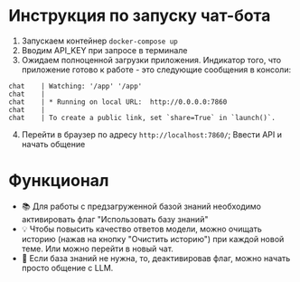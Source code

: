 # Инструкция по запуску чат-бота

1) Запускаем контейнер  `docker-compose up`
2) Вводим API_KEY при запросе в терминале
3) Ожидаем полноценной загрузки приложения. Индикатор того, что приложение готово к работе - это следующие сообщения в консоли:
```
chat    | Watching: '/app' '/app'
chat    |
chat    | * Running on local URL:  http://0.0.0.0:7860
chat    |
chat    | To create a public link, set `share=True` in `launch()`.
```
4) Перейти в браузер по адресу `http://localhost:7860/`; Ввести API и начать общение

# Функционал
- 📚 Для работы с предзагруженной базой знаний необходимо активировать флаг "Использовать базу знаний"
- 💡 Чтобы повысить качество ответов модели, можно очищать историю (нажав на кнопку "Очистить историю") при каждой новой теме. Или можно перейти в новый чат.
- 👀 Если база знаний не нужна, то, деактивировав флаг, можно начать просто общение с LLM.

